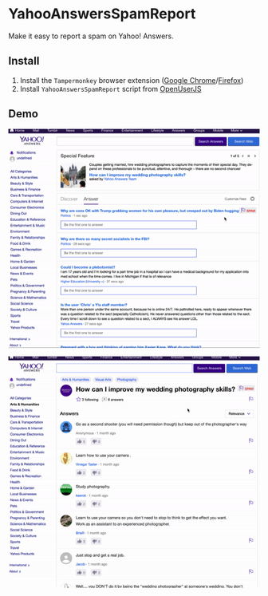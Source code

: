 # YahooAnswersSpamReport
Make it easy to report a spam on Yahoo! Answers.

## Install
1. Install the `Tampermonkey` browser extension ([Google Chrome](https://chrome.google.com/webstore/detail/tampermonkey/dhdgffkkebhmkfjojejmpbldmpobfkfo)/[Firefox](https://addons.mozilla.org/en-US/firefox/addon/tampermonkey/))
2. Install `YahooAnswersSpamReport` script  from [OpenUserJS](https://openuserjs.org/scripts/x3388638/YahooAnswersSpamReport)

## Demo
![](https://github.com/x3388638/YahooAnswersSpamReport/blob/master/demo1.gif)
  
![](https://github.com/x3388638/YahooAnswersSpamReport/blob/master/demo2.gif)


